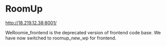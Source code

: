 # RoomUp

http://18.219.12.38:8001/

WeRoomie_frontend is the deprecated version of frontend code base. We have now switched to roomup_new_wp for frontend.
